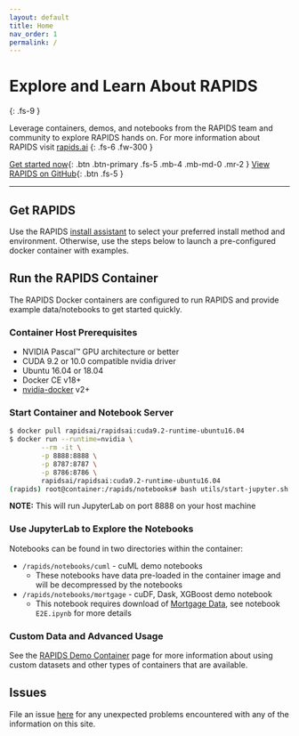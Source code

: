 ```yaml
---
layout: default
title: Home
nav_order: 1
permalink: /
---
```



# Explore and Learn About RAPIDS
{: .fs-9 }

Leverage containers, demos, and notebooks from the RAPIDS team and community to explore RAPIDS hands on. For more information about RAPIDS visit [rapids.ai](http://rapids.ai)
{: .fs-6 .fw-300 }

[Get started now](#get-rapids){: .btn .btn-primary .fs-5 .mb-4 .mb-md-0 .mr-2 } [View RAPIDS on GitHub](https://github.com/rapidsai){: .btn .fs-5 }

---

## Get RAPIDS

Use the RAPIDS [install assistant](https://rapids.ai/start.html) to select your preferred install method and environment. Otherwise, use the steps below to launch a pre-configured docker container with examples. 

## Run the RAPIDS Container

The RAPIDS Docker containers are configured to run RAPIDS and provide example data/notebooks to get started quickly.

### Container Host Prerequisites

* NVIDIA Pascal™ GPU architecture or better
* CUDA 9.2 or 10.0 compatible nvidia driver
* Ubuntu 16.04 or 18.04
* Docker CE v18+
* [nvidia-docker](https://github.com/nvidia/nvidia-docker/wiki/Installation-%28version-2.0%29) v2+

### Start Container and Notebook Server

```bash
$ docker pull rapidsai/rapidsai:cuda9.2-runtime-ubuntu16.04
$ docker run --runtime=nvidia \
        --rm -it \
        -p 8888:8888 \
        -p 8787:8787 \
        -p 8786:8786 \
        rapidsai/rapidsai:cuda9.2-runtime-ubuntu16.04
(rapids) root@container:/rapids/notebooks# bash utils/start-jupyter.sh
```
**NOTE:** This will run JupyterLab on port 8888 on your host machine

### Use JupyterLab to Explore the Notebooks

Notebooks can be found in two directories within the container:

* `/rapids/notebooks/cuml` - cuML demo notebooks
  * These notebooks have data pre-loaded in the container image and will be decompressed by the notebooks
* `/rapids/notebooks/mortgage` - cuDF, Dask, XGBoost demo notebook
  * This notebook requires download of [Mortgage Data](datasets/mortgage-data), see notebook `E2E.ipynb` for more details

### Custom Data and Advanced Usage

See the [RAPIDS Demo Container](containers/rapids-demo) page for more information about using custom datasets and other types of containers that are available.

## Issues

File an issue [here](https://github.com/rapidsai/demos/issues/new) for any unexpected problems encountered with any of the information on this site.
